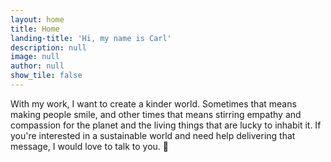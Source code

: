 ```yaml
---
layout: home
title: Home
landing-title: 'Hi, my name is Carl'
description: null
image: null
author: null
show_tile: false
---
```


With my work, I want to create a kinder world. Sometimes that means making people smile, and other times that means stirring empathy and compassion for the planet and the living things that are lucky to inhabit it. If you're interested in a sustainable world and need help delivering that message, I would love to talk to you. 🌻
